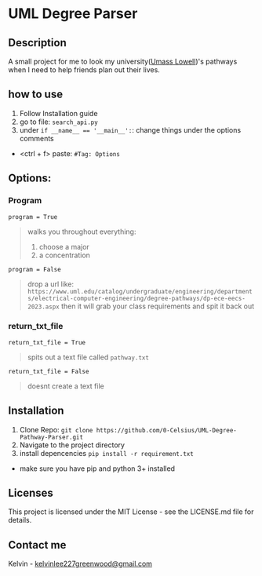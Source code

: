 # UML Degree Parser

## Description
A small project for me to look my university([Umass Lowell](https://www.uml.edu/))'s pathways when I need to help friends plan out their lives. 


## how to use
1. Follow Installation guide
2. go to file: `search_api.py` 
3. under `if __name__ == '__main__':`: change things under the options comments
* <ctrl + f> paste: ` #Tag: Options `

## Options:

### Program
`program = True`
> walks you throughout everything:
> 1. choose a major
> 2. a concentration

`program = False`
> drop a url like: `https://www.uml.edu/catalog/undergraduate/engineering/departments/electrical-computer-engineering/degree-pathways/dp-ece-eecs-2023.aspx` 
> then it will grab your class requirements and spit it back out 

### return_txt_file
`return_txt_file = True`
> spits out a text file called `pathway.txt` 

`return_txt_file = False`
> doesnt create a text file 


## Installation 
1. Clone Repo: `git clone https://github.com/0-Celsius/UML-Degree-Pathway-Parser.git`
2. Navigate to the project directory 
3. install depencencies `pip install -r requirement.txt`
* make sure you have pip and python 3+ installed 

## Licenses 
This project is licensed under the MIT License - see the LICENSE.md file for details.

## Contact me 
Kelvin - [kelvinlee227greenwood@gmail.com](mailto:kelvinlee227greenwood@gmail.com)


